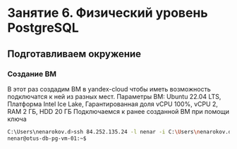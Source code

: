 # Занятие 6. Физический уровень PostgreSQL 
## Подготавливаем окружение
### Создание ВМ
В этот раз создадим ВМ в yandex-cloud чтобы иметь возможность подключатся к ней из разных мест.
Параметры ВМ: Ubuntu 22.04 LTS, Платформа Intel Ice Lake, Гарантированная доля vCPU 100%, ​vCPU 2, RAM 2 ГБ, HDD 20 ГБ
Подключаемся к ранее созданной ВМ при помощи ключа
``` bash
C:\Users\nenarokov.d>ssh 84.252.135.24 -l nenar -i C:\Users\nenarokov.d\ssh-key-yandex\dimon_rsa
nenar@otus-db-pg-vm-01:~$ 
```
